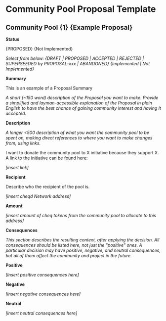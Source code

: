 # Community Pool Proposal Template

## **Community Pool {1} {Example Proposal}**

**Status**

{PROPOSED} {Not Implemented}

_Select from below:_ _{DRAFT \| PROPOSED \| ACCEPTED \| REJECTED \| SUPERSEEDED by PROPOSAL-xxx \| ABANDONED} {Implemented \| Not Implemented}_

**Summary**

This is an example of a Proposal Summary

_A short \(~150 word\) description of the Proposal you want to make. Provide a simplified and layman-accessible explanation of the Proposal in plain English to have the best chance of gaining community interest and having it accepted._

**Description**

_A longer &lt;500 description of what you want the community pool to be spent on, making direct references to where you want to make changes from, using links._

I want to donate the community pool to X initiative because they support X. A link to the initiative can be found here:

_\[insert link\]_

**Recipient**

Describe who the recipient of the pool is.

_\[insert cheqd Network address\]_

**Amount**

_\[insert amount of cheq tokens from the community pool to allocate to this address\]_

**Consequences**

_This section describes the resulting context, after applying the decision. All consequences should be listed here, not just the "positive" ones. A particular decision may have positive, negative, and neutral consequences, but all of them affect the community and project in the future._

**Positive**

_\[Insert positive consequences here\]_

**Negative**

_\[insert negative consequences here\]_

**Neutral**

_\[insert neutral consequences here\]_

